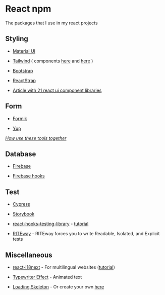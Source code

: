 # React npm

The packages that I use in my react projects

## Styling

- [Material UI](https://material-ui.com/getting-started/installation/)

- [Tailwind](https://tailwindcss.com/) ( components [here](https://tailwindcomponents.com/) and [here](https://tailwindui.com/components) )

- [Bootstrap](https://www.npmjs.com/package/bootstrap)

- [ReactStrap](https://reactstrap.github.io/)

- [Article with 21 react ui component libraries](https://javascript.plainenglish.io/21-react-ui-component-libraries-you-should-start-using-from-today-6249758d188)

## Form

- [Formik](https://formik.org/docs/overview)

- [Yup](https://www.npmjs.com/package/yup)

[_How use these tools together_](https://www.youtube.com/watch?v=TxEVnaISj1w)

## Database

- [Firebase](https://www.npmjs.com/package/firebase)

- [Firebase hooks](https://www.npmjs.com/package/react-firebase-hooks)

## Test

- [Cypress](https://www.cypress.io/)

- [Storybook](https://storybook.js.org/docs/react/get-started/introduction)

- [react-hooks-testing-library](https://github.com/testing-library/react-hooks-testing-library#installation) - [tutorial](https://www.toptal.com/react/testing-react-hooks-tutorial?utm_campaign=a-complete-guide-to-testing-react-hooks)

- [RITEway](https://www.npmjs.com/package/riteway) - RITEway forces you to write Readable, Isolated, and Explicit tests

## Miscellaneous

- [react-i18next](https://react.i18next.com/getting-started) - For multilingual websites ([tutorial](https://medium.com/@ricklee_10931/react-multi-lingual-with-react-i18next-57879f986168))

- [Typewriter Effect](https://www.npmjs.com/package/typewriter-effect#react) - Animated text

- [Loading Skeleton](https://www.npmjs.com/package/react-loading-skeleton) - Or create your own [here](https://www.youtube.com/playlist?list=PL4cUxeGkcC9i6bZhMuAzQpC6YgLmB4k4-)
